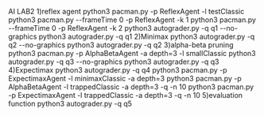 AI LAB2
1)reflex agent
python3 pacman.py -p ReflexAgent -l testClassic
python3 pacman.py --frameTime 0 -p ReflexAgent -k 1 
python3 pacman.py --frameTime 0 -p ReflexAgent -k 2
python3 autograder.py -q q1 --no-graphics
python3 autograder.py -q q1
2)Minimax
python3 autograder.py -q q2 --no-graphics
python3 autograder.py -q q2 
3)alpha-beta pruning
python3 pacman.py -p AlphaBetaAgent -a depth=3 -l smallClassic
python3 autograder.py -q q3 --no-graphics
python3 autograder.py -q q3 
4)Expectimax
python3 autograder.py -q q4
python3 pacman.py -p ExpectimaxAgent -l minimaxClassic -a depth=3
python3 pacman.py -p AlphaBetaAgent -l trappedClassic -a depth=3 -q -n 10 
python3 pacman.py -p ExpectimaxAgent -l trappedClassic -a depth=3 -q -n 10
5)evaluation function
python3 autograder.py -q q5

